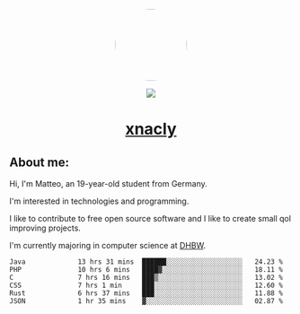 <p align="center">
  <img style="border-radius: 100px" width="128" height="128" src="https://avatars.githubusercontent.com/u/47723417?v=4"/>
</p>
<p align="center">
  <img src="https://komarev.com/ghpvc/?username=xnacly&&style=flat-square"/>
</p>

<h1 align="center"><a href="https://xnacly.me/"> xnacly</a> </h1>

<h2> About me:</h2>

<p>Hi, I'm Matteo, an 19-year-old student from Germany. </p>
<p>I'm interested in technologies and programming.</p>
<p>I like to contribute to free open source software and I like to create small qol improving projects.</p>
<p>I'm currently majoring in computer science at <a href="https://www.dhbw.de/startseite">DHBW</a>.</p>

<!--START_SECTION:waka-->

```text
Java             13 hrs 31 mins  ██████░░░░░░░░░░░░░░░░░░░   24.23 %
PHP              10 hrs 6 mins   ████▓░░░░░░░░░░░░░░░░░░░░   18.11 %
C                7 hrs 16 mins   ███▒░░░░░░░░░░░░░░░░░░░░░   13.02 %
CSS              7 hrs 1 min     ███░░░░░░░░░░░░░░░░░░░░░░   12.60 %
Rust             6 hrs 37 mins   ███░░░░░░░░░░░░░░░░░░░░░░   11.88 %
JSON             1 hr 35 mins    ▓░░░░░░░░░░░░░░░░░░░░░░░░   02.87 %
```

<!--END_SECTION:waka-->
